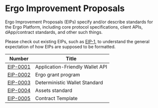 # Ergo Improvement Proposals

Ergo Improvement Proposals (EIPs) specify and/or describe standards for the Ergo Platform, including core protocol specifications, client APIs, dApp/contract standards, and other such things.

Please check out existing EIPs, such as [EIP-1](eip-0001.md), to understand the general expectation of how EIPs are supposed to be formatted.

| Number | Title |
| ---  | ---  |
| [EIP-0001](eip-0001.md) | Application-Friendly Wallet API |
| [EIP-0002](eip-0002.md) | Ergo grant program | 
| [EIP-0003](eip-0003.md) | Deterministic Wallet Standard | 
| [EIP-0004](eip-0004.md) | Assets standard | 
| [EIP-0005](eip-0005.md) | Contract Template | 
